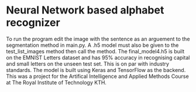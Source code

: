 # Neural Network based alphabet recognizer
To run the program edit the image with the sentence as an arguement to the segmentation method in main.py. A .h5 model must also be given to the test_list_images method then call the method. The final_model4.h5 is built on the EMNIST Letters dataset and has 95% accuracy in recognising capital and small letters on the unseen test set. This is on par with industry standards. The model is built using Keras and TensorFlow as the backend. 
This was a project for the Artifical Intelligence and Applied Methods Course at The Royal Institute of Technology KTH.
